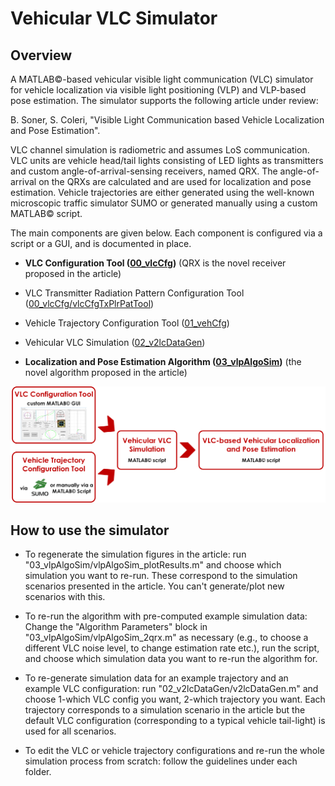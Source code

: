 # Vehicular VLC Simulator

## Overview

A MATLAB©-based vehicular visible light communication (VLC) simulator for vehicle localization via visible light positioning (VLP) and VLP-based pose estimation. The simulator supports the following article under review:

B. Soner, S. Coleri, "Visible Light Communication based Vehicle Localization and Pose Estimation".

VLC channel simulation is radiometric and assumes LoS communication. VLC units are vehicle head/tail lights consisting of LED lights as transmitters and custom angle-of-arrival-sensing receivers, named QRX. The angle-of-arrival on the QRXs are calculated and are used for localization and pose estimation. Vehicle trajectories are either generated using the well-known microscopic traffic simulator SUMO or generated manually using a custom MATLAB© script.

The main components are given below. Each component is configured via a script or a GUI, and is documented in place.

- **VLC Configuration Tool ([00_vlcCfg](https://github.com/sonebu/v2lc_sim/tree/master/00_vlcCfg))** (QRX is the novel receiver proposed in the article)

- VLC Transmitter Radiation Pattern Configuration Tool ([00_vlcCfg/vlcCfgTxPlrPatTool](https://github.com/sonebu/v2lc_sim/tree/master/00_vlcCfg/vlcCfgTxPlrPatTool))

- Vehicle Trajectory Configuration Tool ([01_vehCfg](https://github.com/sonebu/v2lc_sim/tree/master/01_vehCfg))

- Vehicular VLC Simulation ([02_v2lcDataGen](https://github.com/sonebu/v2lc_sim/tree/master/02_v2lcDataGen))

- **Localization and Pose Estimation Algorithm ([03_vlpAlgoSim](https://github.com/sonebu/v2lc_sim/tree/master/03_vlpAlgoSim))** (the novel algorithm proposed in the article)

<img src="99_doc/v2lc_overview.png" alt="Drawing"/>

## How to use the simulator

- To regenerate the simulation figures in the article: run "03_vlpAlgoSim/vlpAlgoSim_plotResults.m" and choose which simulation you want to re-run. These correspond to the simulation scenarios presented in the article. You can't generate/plot new scenarios with this.

- To re-run the algorithm with pre-computed example simulation data: Change the "Algorithm Parameters" block in "03_vlpAlgoSim/vlpAlgoSim_2qrx.m" as necessary (e.g., to choose a different VLC noise level, to change estimation rate etc.), run the script, and choose which simulation data you want to re-run the algorithm for.

- To re-generate simulation data for an example trajectory and an example VLC configuration: run "02_v2lcDataGen/v2lcDataGen.m" and choose 1-which VLC config you want, 2-which trajectory you want. Each trajectory corresponds to a simulation scenario in the article but the default VLC configuration (corresponding to a typical vehicle tail-light) is used for all scenarios.

- To edit the VLC or vehicle trajectory configurations and re-run the whole simulation process from scratch: follow the guidelines under each folder. 
